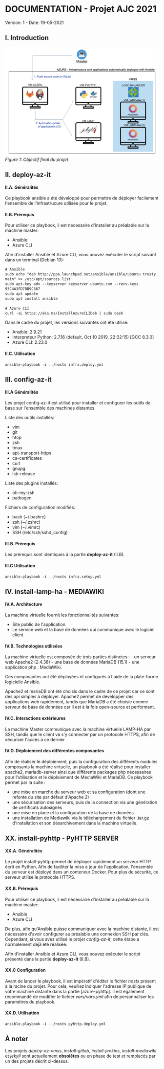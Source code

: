 # DOCUMENTATION - Projet AJC 2021
Version: 1 - Date: 19-05-2021
## I. Introduction
![](img/doc.png)
_Figure 1: Objectif final du projet_
## II. deploy-az-it
#### II.A. Généralités
Ce playbook ansible a été développé pour permettre de déployer facilement l'ensemble de l'infrastrucure utilisée pour le projet.
#### II.B. Prérequis
Pour utiliser ce playbook, il est nécessaire d'installer au préalable sur la machine master:
- Ansible
- Azure CLI

Afin d'installer Ansible et Azure CLI, vous pouvez exécuter le script suivant dans un terminal (Debian 10):
```shell
# Ansible
sudo echo "deb http://ppa.launchpad.net/ansible/ansible/ubuntu trusty main" >> /etc/apt/sources.list
sudo apt-key adv --keyserver keyserver.ubuntu.com --recv-keys 93C4A3FD7BB9C367
sudo apt update
sudo apt install ansible

# Azure CLI
curl -sL https://aka.ms/InstallAzureCLIDeb | sudo bash
```
Dans le cadre du projet, les versions suivantes ont été utilisé:
- Ansible: 2.9.21
- Interpreteur Python: 2.7.16 (default, Oct 10 2019, 22:02:15) [GCC 8.3.0]
- Azure CLI: 2.23.0

#### II.C. Utilisation
```shell
ansible-playbook -i ../hosts infra.deploy.yml
```
## III. config-az-it
#### III.A Généralités
Les projet config-az-it est utilisé pour installer et configurer les outils de base sur l'ensemble des machines distantes.

Liste des outils installés:
- vim
- git
- htop
- zsh
- tmux
- apt-transport-https
- ca-certificates
- curl
- gnupg
- lsb-release

Liste des plugins installés:
- oh-my-zsh
- pathogen

Fichiers de configuration modifiés:
- bash (~/.bashrc)
- zsh (~/.zshrc)
- vim (~/.vimrc)
- SSH (/etc/ssh/sshd_config)

#### III.B. Prérequis
Les prérequis sont identiques à la partie **deploy-az-it** (II.B).
#### III.C Utilisation
```shell
ansible-playbook -i ../hosts infra.setup.yml
```
## IV. install-lamp-ha - MEDIAWIKI
#### IV.A. Architecture
La machine virtuelle fournit les fonctionnalités suivantes:
- Site public de l'application
- Le service web et la base de données qui communique avec le logiciel client

#### IV.B. Technologies utilisées
La machine virtuelle est composée de trois parties distinctes :
	- un serveur web Apache2 (2.4.38)
	- une base de données MariaDB (15.1)
	- une application php : MediaWiki.

Ces composantes ont été déployées et configurés à l'aide de la plate-forme logicielle Ansible. 

Apache2 et mariaDB ont été choisis dans le cadre de ce projet car ce sont des api simples à déployer. Apache2 permet de développer des applications web rapidement, tandis que MariaDB a été choisie comme serveur de base de données car il est à la fois open-source et performant.
#### IV.C. Interactions extérieures
La machine Master communique avec la machine virtuelle LAMP-HA par SSH, tandis que le client va s'y connecter par un protocole HTTPS, afin de sécuriser l'accès à ce dernier
#### IV.D. Déploiement des différentes composantes
Afin de réaliser le déploiement, puis la configuration des différents modules composants la machine virtuelle, un playbook a été réalisé pour installer apache2, mariadb-server ainsi que différents packages php nécessaires pour l'utilisation et le déploiement de MediaWiki et MariaDB.
Ce playbook permet par la suite :
- une mise en marche du serveur web et sa configuration (dont une refonte du site par défaut d'Apache 2)
- une sécurisation des serveurs, puis de la connection via une génération de certificats autosignés
- une mise en place et la configuration de la base de données
- une installation de Mediawiki via le téléchargement du fichier .tar.gz d'installation et son désarchivement dans la machine virtuelle.

## XX. install-pyhttp - PyHTTP SERVER
#### XX.A. Généralités
Le projet install-pyhttp permet de déployer rapidement un serveur HTTP écrit en Python. Afin de faciliter la mise à jour de l'application, l'ensemble du serveur est déployé dans un conteneur Docker. Pour plus de sécurité, ce serveur utilise le protocole HTTPS. 
#### XX.B. Prérequis
Pour utiliser ce playbook, il est nécessaire d'installer au préalable sur la machine master:
- Ansible
- Azure CLI

De plus, afin qu'Ansible puisse communiquer avec la machine distante, il est nécessaire d'avoir configurer au préalable une connexion SSH par clés. Cependant, si vous avez utilisé le projet _config-az-it_, cette étape a normalement déjà été réalisée.

Afin d'installer Ansible et Azure CLI, vous pouvez exécuter le script présenté dans la partie **deploy-az-it** (II.B).
#### XX.C Configuration
Avant de lancer le playbook, il est impératif d'éditer le fichier _hosts_ présent à la racine du projet. Pour cela, veuillez indiquer l'adresse IP publique de votre machine distante dans la partie [azure-pyhttp].
Il est également recommandé de modifier le fichier _vars/vars.yml_ afin de personnaliser les paramètres du playbook.
#### XX.D. Utilisation
```shell
ansible-playbook -i ../hosts pyhttp.deploy.yml
```
## À noter
Les projets _deploy-az-vmss_, _install-gitlab_, _install-jenkins_, _install-mediawiki_ et _jekyll_ sont actuellement **obsolètes** ou en phase de test et remplacés par un des projets décrit ci-dessus.
